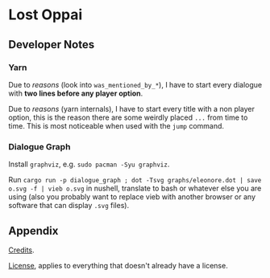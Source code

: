 # Lost Oppai

## Developer Notes

### Yarn

Due to _reasons_ (look into `was_mentioned_by_*`), I have to start every dialogue with **two lines before any player option**.

Due to _reasons_ (yarn internals), I have to start every title with a non player option, this is the reason there are some weirdly placed `...` from time to time. This is most noticeable when used with the `jump` command.

### Dialogue Graph

Install `graphviz`, e.g. `sudo pacman -Syu graphviz`.

Run `cargo run -p dialogue_graph ; dot -Tsvg graphs/eleonore.dot | save o.svg -f | vieb o.svg` in nushell, translate to bash or whatever else you are using (also you probably want to replace vieb with another browser or any software that can display `.svg` files).

## Appendix

[Credits](https://github.com/PraxTube/lost-oppai/blob/master/CREDITS.md).

[License](https://github.com/PraxTube/lost-oppai/blob/master/LICENSE),
applies to everything that doesn't already have a license.
